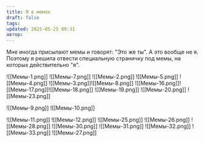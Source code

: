 ```yaml
---
title: Я в мемах
draft: false
tags: 
updated: 2025-05-25 09:31
автор:
---
```

 
Мне иногда присылают мемы и говорят: "Это же ты". А это вообще не я.
Поэтому я решила отвести специальную страничку под мемы, на которых действительно "я".

![[Мемы-1.png]]
![[Мемы-7.png]]
![[Мемы-2.png]]
![[Мемы-5.png]]
![[Мемы-4.png]]
![[Мемы-3.png]]![[Мемы-8.png]]
![[Мемы-16.png]]![[Мемы-17.png]]![[Мемы-18.png]]
![[Мемы-19.png]]
![[Мемы-20.png]]
![[Мемы-23.png]]

![[Мемы-9.png]]
![[Мемы-10.png]]

![[Мемы-11.png]]
![[Мемы-12.png]]
![[Мемы-25.png]]
![[Мемы-26.png]]
![[Мемы-28.png]]
![[Мемы-30.png]]
![[Мемы-31.png]]
![[Мемы-32.png]]
![[Мемы-33.png]]
![[Мемы-27.png]]